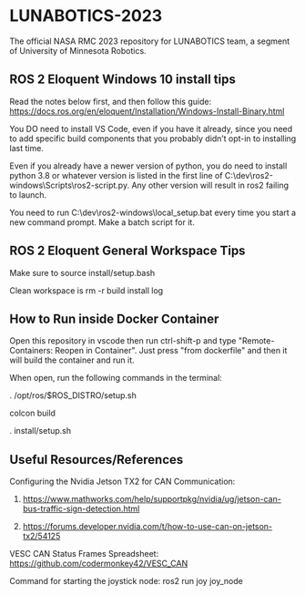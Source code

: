 # LUNABOTICS-2023

The official NASA RMC 2023 repository for LUNABOTICS team, a segment of University of Minnesota Robotics.

## ROS 2 Eloquent Windows 10 install tips

Read the notes below first, and then follow this guide:
<https://docs.ros.org/en/eloquent/Installation/Windows-Install-Binary.html>

You DO need to install VS Code, even if you have it already, since you need to add specific build components that you probably didn’t opt-in to installing last time.

Even if you already have a newer version of python, you do need to install python 3.8 or whatever version is listed in the first line of C:\dev\ros2-windows\Scripts\ros2-script.py. Any other version will result in ros2 failing to launch.

You need to run C:\dev\ros2-windows\local_setup.bat every time you start a new command prompt. Make a batch script for it.

## ROS 2 Eloquent General Workspace Tips

Make sure to source install/setup.bash

Clean workspace is rm -r build install log

## How to Run inside Docker Container

Open this repository in vscode then run ctrl-shift-p and type "Remote-Containers: Reopen in Container".
Just press "from dockerfile" and then it will build the container and run it.

When open, run the following commands in the terminal:

. /opt/ros/$ROS_DISTRO/setup.sh

colcon build

. install/setup.sh

## Useful Resources/References

Configuring the Nvidia Jetson TX2 for CAN Communication: 

1) https://www.mathworks.com/help/supportpkg/nvidia/ug/jetson-can-bus-traffic-sign-detection.html

2) https://forums.developer.nvidia.com/t/how-to-use-can-on-jetson-tx2/54125

VESC CAN Status Frames Spreadsheet: https://github.com/codermonkey42/VESC_CAN

Command for starting the joystick node: ros2 run joy joy_node
